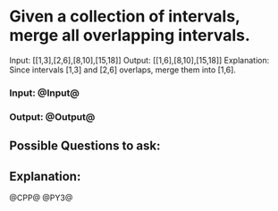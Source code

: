 # Given a collection of intervals, merge all overlapping intervals.

Input: [[1,3],[2,6],[8,10],[15,18]]
Output: [[1,6],[8,10],[15,18]]
Explanation: Since intervals [1,3] and [2,6] overlaps, merge them into [1,6].

### Input: @Input@
### Output: @Output@

## Possible Questions to ask:

## Explanation:

@CPP@
@PY3@